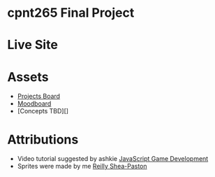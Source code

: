 # cpnt265 Final Project
# Live Site
# Assets
- [Projects Board](https://github.com/users/HazyInk/projects/6)
- [Moodboard](https://www.figma.com/file/lB6MpXHWPXLXkb8PELc9ru/Untitled?type=design&node-id=0%3A1&mode=design&t=1eZQmMHtI7BRJ2Dh-1)
- [Concepts TBD][]
# Attributions
- Video tutorial suggested by ashkie [JavaScript Game Development](https://youtu.be/GFO_txvwK_c?si=2MU05pWFByyLcryh)
- Sprites were made by me [Reilly Shea-Paston](https://github.com/HazyInk)
